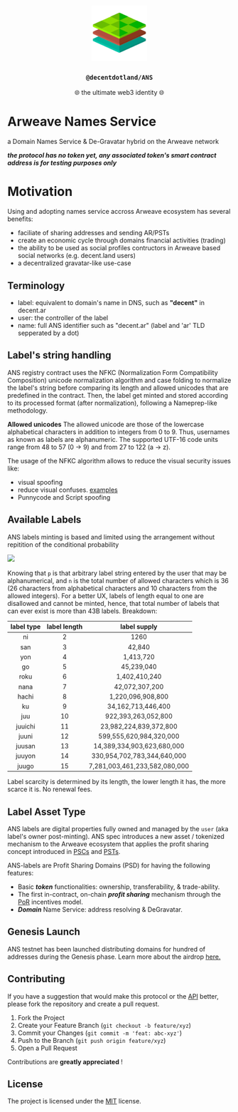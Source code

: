 <p align="center">
  <a href="https://decent.land">
    <img src="./img/logo25.png" height="124">
  </a>
  <h3 align="center"><code>@decentdotland/ANS</code></h3>
  <p align="center">🌐 the ultimate web3 identity 🌐</p>
</p>
   
# Arweave Names Service

a Domain Names Service & De-Gravatar hybrid on the Arweave network

**_the protocol has no token yet, any associated token's smart contract address is for testing purposes only_**

# Motivation

Using and adopting names service accross Arweave ecosystem has several benefits:
- faciliate of sharing addresses and sending AR/PSTs
- create an economic cycle through domains financial activities (trading)
- the ability to be used as social profiles contructors in Arweave based social networks (e.g. decent.land users)
- a decentralized gravatar-like use-case


## Terminology

- label: equivalent to domain's name in DNS, such as **"decent"** in decent.ar
- user: the controller of the label
- name: full ANS identifier such as "decent.ar" (label and 'ar' TLD sepperated by a dot)

## Label's string handling

ANS registry contract uses the NFKC (Normalization Form Compatibility Composition) unicode normalization algorithm and case folding to normalize the label's string before comparing its length and allowed unicodes that are predefined in the contract. Then, the label get minted and stored according to its processed format (after normalization), following a Nameprep-like methodology. 

**Allowed unicodes**
The allowed unicode are those of the lowercase alphabetical characters in addition to integers from 0 to 9. Thus, usernames as known as labels are alphanumeric.
The supported UTF-16 code units range from 48 to 57 (0 -> 9) and from 27 to 122 (a -> z).

The usage of the NFKC algorithm allows to reduce the visual security issues like:
- visual spoofing
- reduce visual confuses. [examples](https://util.unicode.org/UnicodeJsps/confusables.jsp)
- Punnycode and Script spoofing

## Available Labels
ANS labels minting is based and limited using the arrangement without repitition of the conditional probability
 
<img src="https://render.githubusercontent.com/render/math?math=%5CHuge%20A_n%5Ep%20%3D%20%7Bn!%7D%2F%7B(n-p)!%7D">

Knowing that `p` is that arbitrary label string entered by the user that may be alphanumerical, and `n` is the total number of allowed characters which is 36 (26 characters from alphabetical characters and 10 characters from the allowed integers).
For a better UX, labels of length equal to one are disallowed and cannot be minted, hence, that total number of labels that can ever exist is more than 43B labels. Breakdown:

| label type  |  label length  | label supply  | 
| :-----------: | :-----------: |:-------------:| 
| ni            | 2             | 1260          | 
| san           | 3             | 42,840        | 
| yon           | 4             | 1,413,720     |
| go            | 5             | 45,239,040    | 
| roku          | 6             | 1,402,410,240 | 
| nana          | 7             | 42,072,307,200|
| hachi         | 8             | 1,220,096,908,800 |
| ku            | 9             | 34,162,713,446,400 |
| juu           | 10            | 922,393,263,052,800 |
| juuichi       | 11            | 23,982,224,839,372,800 |
| juuni         | 12            | 599,555,620,984,320,000 |
| juusan        | 13            | 14,389,334,903,623,680,000 |
| juuyon        | 14            | 330,954,702,783,344,640,000 |
| juugo         | 15            | 7,281,003,461,233,582,080,000 |

Label scarcity is determined by its length, the lower length it has, the more scarce it is. No renewal fees.


## Label Asset Type
ANS labels are digital properties fully owned and managed by the `user` (aka label's owner post-minting). ANS spec introduces a new asset / tokenized mechanism to the Arweave ecosystem that applies the profit sharing concept introduced in [PSCs](https://coinmarketcap.com/alexandria/article/profit-sharing-communities-a-deep-dive-by-arweave) and [PSTs](https://arweave.medium.com/profit-sharing-tokens-a-new-incentivization-mechanism-for-an-open-web-1f2532411d6e).

ANS-labels are Profit Sharing Domains (PSD) for having the following features:
- Basic ***token*** functionalities: ownership, transferability, & trade-ability.
- The first in-contract, on-chain ***profit sharing*** mechanism through the [PoR](https://github.com/decentldotland/ANS/tree/main/incentives) incentives model.
- ***Domain*** Name Service: address resolving & DeGravatar.

## Genesis Launch
ANS testnet has been launched distributing domains for hundred of addresses during the Genesis phase. Learn more about the airdrop [here.](https://github.com/decentldotland/ANS-Testnet-Airdrop)

## Contributing

If you have a suggestion that would make this protocol or the [API](./server) better, please fork the repository and create a pull request.

1. Fork the Project
2. Create your Feature Branch (`git checkout -b feature/xyz`)
3. Commit your Changes (`git commit -m 'feat: abc-xyz'`)
4. Push to the Branch (`git push origin feature/xyz`)
5. Open a Pull Request

Contributions are **greatly appreciated** !

## License
The project is licensed under the [MIT](https://github.com/decentldotland/ANS/blob/main/LICENSE) license.

